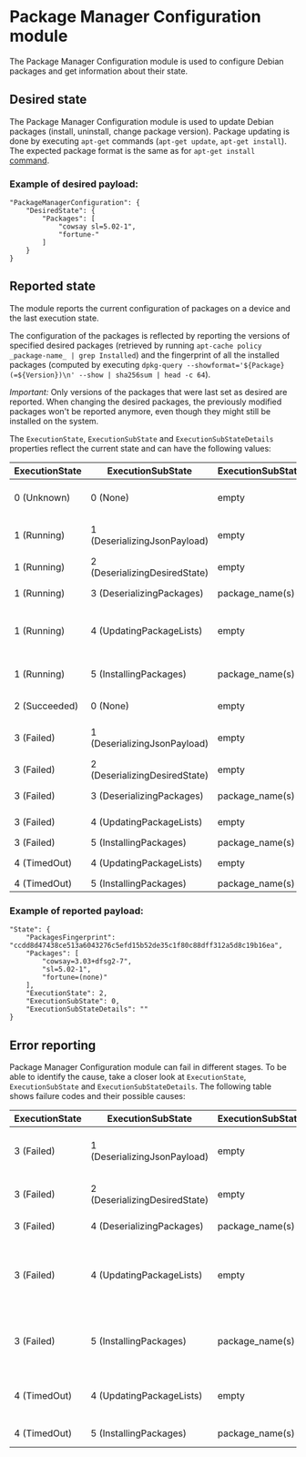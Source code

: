 # Package Manager Configuration module

The Package Manager Configuration module is used to configure Debian packages and get information about their state.

## Desired state

The Package Manager Configuration module is used to update Debian packages (install, uninstall, change package version). Package updating is done by executing `apt-get` commands (`apt-get update`, `apt-get install`). The expected package format is the same as for `apt-get install` [command](https://linux.die.net/man/8/apt-get).

### Example of desired payload:

```
"PackageManagerConfiguration": {
    "DesiredState": {
        "Packages": [
            "cowsay sl=5.02-1",
            "fortune-"
        ]
    }
}
```

## Reported state

The module reports the current configuration of packages on a device and the last execution state.

The configuration of the packages is reflected by reporting the versions of specified desired packages (retrieved by running `apt-cache policy _package-name_ | grep Installed`) and the fingerprint of all the installed packages (computed by executing `dpkg-query --showformat='${Package} (=${Version})\n' --show | sha256sum | head -c 64`).

*Important:*
Only versions of the packages that were last set as desired are reported.
When changing the desired packages, the previously modified packages won't be reported anymore, even though they might still be installed on the system.

The `ExecutionState`, `ExecutionSubState` and `ExecutionSubStateDetails` properties reflect the current state and can have the following values:

| ExecutionState | ExecutionSubState             | ExecutionSubStateDetails | Meaning                                                                                      |
| -------------- |------------------------------ | ------------------------ | -------------------------------------------------------------------------------------------- |
| 0 (Unknown)    | 0 (None)                      | empty                    | No desired properties are known to the module. This is the initial default state.            |
| 1 (Running)    | 1 (DeserializingJsonPayload)  | empty                    | Deserializing PackageManagerConfiguration JSON object                                        |
| 1 (Running)    | 2 (DeserializingDesiredState) | empty                    | Deserializing DesiredState JSON object                                                       |
| 1 (Running)    | 3 (DeserializingPackages)     | package_name(s)          | Deserializing Packages JSON array                                                            |
| 1 (Running)    | 4 (UpdatingPackageLists)     | empty                    | Refreshing list of packages before updating packages (by running `apt-get update` command)   |
| 1 (Running)    | 5 (InstallingPackages)        | package_name(s)          | Installing packages (by running `apt-get install` command)                                   |
| 2 (Succeeded)  | 0 (None)                      | empty                    | All desired properties were applied successfully                                             |
| 3 (Failed)     | 1 (DeserializingJsonPayload)  | empty                    | Deserializing PackageManagerConfiguration JSON object failed                                 |
| 3 (Failed)     | 2 (DeserializingDesiredState) | empty                    | Deserializing DesiredState JSON object failed                                                |
| 3 (Failed)     | 3 (DeserializingPackages)     | package_name(s)          | Deserializing Packages JSON array failed                                                     |
| 3 (Failed)     | 4 (UpdatingPackageLists)     | empty                    | Refreshing list of packages packages failed                                                  |
| 3 (Failed)     | 5 (InstallingPackages)        | package_name(s)          | Installing packages failed                                                                   |
| 4 (TimedOut)   | 4 (UpdatingPackageLists)     | empty                    | Refreshing list of packages timed out                                                        |
| 4 (TimedOut)   | 5 (InstallingPackages)        | package_name(s)          | Installing packages timed out                                                                |

### Example of reported payload:

```
"State": {
    "PackagesFingerprint": "ccdd8d47438ce513a6043276c5efd15b52de35c1f80c88dff312a5d8c19b16ea",
    "Packages": [
        "cowsay=3.03+dfsg2-7",
        "sl=5.02-1",
        "fortune=(none)"
    ],
    "ExecutionState": 2,
    "ExecutionSubState": 0,
    "ExecutionSubStateDetails": ""
}
```

## Error reporting

Package Manager Configuration module can fail in different stages. To be able to identify the cause, take a closer look at `ExecutionState`, `ExecutionSubState` and `ExecutionSubStateDetails`. The following table shows failure codes and their possible causes:

| ExecutionState | ExecutionSubState             | ExecutionSubStateDetails | Possible error causes                                                                           |
| -------------- |------------------------------ | ------------------------ | ----------------------------------------------------------------------------------------------- |
| 3 (Failed)     | 1 (DeserializingJsonPayload)  | empty                    | Payload too large, unabled to parse JSON payload, not specified PackageManagerConfiguration     |
| 3 (Failed)     | 2 (DeserializingDesiredState) | empty                    | Invalid DesiredState payload, incorrect types specified, not specified Packages                 |
| 3 (Failed)     | 4 (DeserializingPackages)     | package_name(s)          | Packages is not an array type, invalid array element                                            |
| 3 (Failed)     | 4 (UpdatingPackageLists)     | empty                    | Refreshing list of packages (by running `apt-get update` command) failed. A source repository may be unreachable or access may be unauthorized |
| 3 (Failed)     | 5 (InstallingPackages)        | package_name(s)          | Installation of package(s) failed because they (or any of their dependencies) weren't found in the source repositories |
| 4 (TimedOut)   | 4 (UpdatingPackageLists)     | empty                    | Refreshing list of packages (by running `apt-get update` command) took more than 10 min         |
| 4 (TimedOut)   | 5 (InstallingPackages)        | package_name(s)          | Installing packages took more than 10 min                                                       |